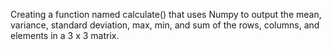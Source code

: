 Creating a function named calculate() that uses Numpy to output the mean, variance, standard deviation, max, min, and sum of the rows, columns, and elements in a 3 x 3 matrix.
